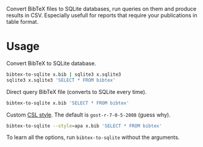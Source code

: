 Convert BibTeX files to SQLite databases, run queries on them and produce
results in CSV.  Especially usefull for reports that require your publications
in table format.

# Usage

Convert BibTeX to SQLite database.
```bash
bibtex-to-sqlite x.bib | sqlite3 x.sqlite3
sqlite3 x.sqlite3 'SELECT * FROM bibtex'
```

Direct query BibTeX file (converts to SQLite every time).
```bash
bibtex-to-sqlite x.bib 'SELECT * FROM bibtex'
```

Custom [CSL style](https://github.com/citation-style-language/styles).
The default is `gost-r-7-0-5-2008` (guess why).
```bash
bibtex-to-sqlite --style=apa x.bib 'SELECT * FROM bibtex'
```

To learn all the options, run `bibtex-to-sqlite` without the arguments.
